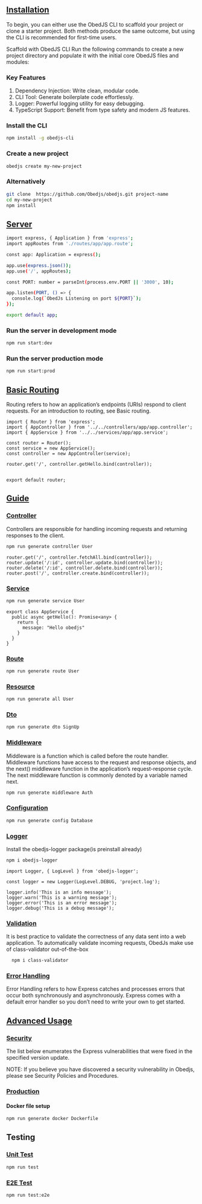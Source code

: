 <!-- ## [Introduction](#introduction)

> obedjs is a lightweight framework built on top of Express.js for rapidly developing APIs with Node.js and Express. -->

## [Installation](#installation)

To begin, you can either use the ObedJS CLI to scaffold your project or clone a starter project. Both methods produce the same outcome, but using the CLI is recommended for first-time users.

Scaffold with ObedJS CLI
Run the following commands to create a new project directory and populate it with the initial core ObedJS files and modules:

### Key Features

1. Dependency Injection: Write clean, modular code.
2. CLI Tool: Generate boilerplate code effortlessly.
3. Logger: Powerful logging utility for easy debugging.
3. TypeScript Support: Benefit from type safety and modern JS features.

### Install the CLI

```bash
npm install -g obedjs-cli
```

### Create a new project

```bash
obedjs create my-new-project
```
### Alternatively

```bash  
git clone  https://github.com/Obedjs/obedjs.git project-name
cd my-new-project
npm install
```

## [Server](#server)

```bash
import express, { Application } from 'express';
import appRoutes from './routes/app/app.route';

const app: Application = express();

app.use(express.json());
app.use('/', appRoutes);

const PORT: number = parseInt(process.env.PORT || '3000', 10);

app.listen(PORT, () => {
  console.log(`ObedJs Listening on port ${PORT}`);
});

export default app;
```

### Run the server in development mode

```bash
npm run start:dev
```

### Run the server production mode

```bash
npm run start:prod

```

## [Basic Routing](#route)
Routing refers to how an application’s endpoints (URIs) respond to client requests. For an introduction to routing, see Basic routing.


```code
import { Router } from 'express';
import { AppController } from '../../controllers/app/app.controller';
import { AppService } from '../../services/app/app.service';

const router = Router();
const service = new AppService();
const controller = new AppController(service);

router.get('/', controller.getHello.bind(controller));


export default router;
```

## [Guide](#guide)

### [Controller](#controller)
Controllers are responsible for handling incoming requests and returning responses to the client.

```bash
npm run generate controller User
```
```code
router.get('/', controller.fetchAll.bind(controller));
router.update('/:id', controller.update.bind(controller));
router.delete('/:id', controller.delete.bind(controller));
router.post('/', controller.create.bind(controller));
```

### [Service](#service)

```bash
npm run generate service User
```

```code
export class AppService {
  public async getHello(): Promise<any> {
    return {
      message: "Hello obedjs"
    }
  }
}

```

### [Route](#route)

```bash
npm run generate route User

```

### [Resource](#resource)

```bash
npm run generate all User

```

### [Dto](#dto)

```bash
npm run generate dto SignUp

```

### [Middleware](#middleware)
Middleware is a function which is called before the route handler. Middleware functions have access to the request and response objects, and the next() middleware function in the application’s request-response cycle. The next middleware function is commonly denoted by a variable named next.

```bash
npm run generate middleware Auth
```

### [Configuration](#configuration)

```bash
npm run generate config Database
```

### [Logger](#logger)

Install the obedjs-logger package(is preinstall already)

```bash
npm i obedjs-logger
```

```code
import Logger, { LogLevel } from 'obedjs-logger';

const logger = new Logger(LogLevel.DEBUG, 'project.log');

logger.info('This is an info message');
logger.warn('This is a warning message');
logger.error('This is an error message');
logger.debug('This is a debug message');
```

### [Validation](#validation)

It is best practice to validate the correctness of any data sent into a web application. To automatically validate incoming requests, ObedJs make use of class-validator out-of-the-box

```bash
  npm i class-validator

```

### [Error Handling](#error-handling)

Error Handling refers to how Express catches and processes errors that occur both synchronously and asynchronously. Express comes with a default error handler so you don’t need to write your own to get started.


## [Advanced Usage](#advanced-usage)

### [Security](#security)
The list below enumerates the Express vulnerabilities that were fixed in the specified version update.

NOTE: If you believe you have discovered a security vulnerability in Obedjs, please see Security Policies and Procedures.

### [Production](#production)
#### Docker file setup

```bash
npm run generate docker Dockerfile
```

## Testing

### [Unit Test](#unit-test)

```bash
npm run test
```

### [E2E Test](#e2e-test)

```bash
npm run test:e2e
```
